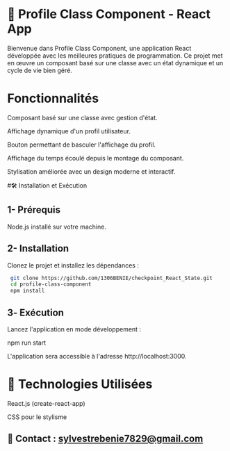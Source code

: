# 📌 Profile Class Component - React App

Bienvenue dans Profile Class Component, une application React développée avec les meilleures pratiques de programmation. Ce projet met en œuvre un composant basé sur une classe avec un état dynamique et un cycle de vie bien géré.

# Fonctionnalités

Composant basé sur une classe avec gestion d'état.

Affichage dynamique d'un profil utilisateur.

Bouton permettant de basculer l'affichage du profil.

Affichage du temps écoulé depuis le montage du composant.

Stylisation améliorée avec un design moderne et interactif.


#🛠️ Installation et Exécution

## 1- Prérequis

Node.js installé sur votre machine.

## 2- Installation

Clonez le projet et installez les dépendances :
```sh
 git clone https://github.com/1306BENIE/checkpoint_React_State.git
 cd profile-class-component
 npm install
 ```

## 3️- Exécution

Lancez l'application en mode développement :

 npm run start

L'application sera accessible à l'adresse http://localhost:3000.




# 🔗 Technologies Utilisées

React.js (create-react-app)

CSS pour le stylisme





## 📧 Contact : sylvestrebenie7829@gmail.com